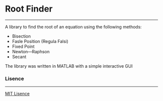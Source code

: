# Root Finder
---
A library to find the root of an equation using the following methods:
- Bisection
- Fasle Position (Regula Falsi)
- Fixed Point
- Newton—Raphson
- Secant

The library was written in MATLAB with a simple interactive GUI

### Lisence
---
[MIT Lisence](https://github.com/amrufathy/Root-Finder/blob/master/LICENSE)